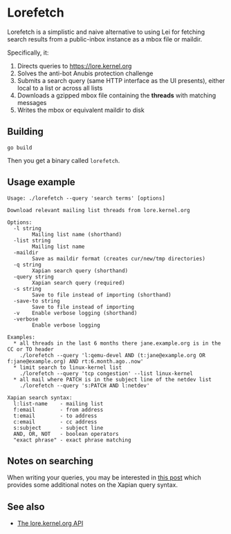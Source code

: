 # Lorefetch

Lorefetch is a simplistic and naive alternative to using Lei for fetching search results from a public-inbox
instance as a mbox file or maildir.

Specifically, it:

1. Directs queries to https://lore.kernel.org
2. Solves the anti-bot Anubis protection challenge
3. Submits a search query (same HTTP interface as the UI presents), either local to a list or across all lists
4. Downloads a gzipped mbox file containing the **threads** with matching messages
5. Writes the mbox or equivalent maildir to disk

## Building

```
go build
```

Then you get a binary called `lorefetch`.

## Usage example
```
Usage: ./lorefetch --query 'search terms' [options]

Download relevant mailing list threads from lore.kernel.org

Options:
  -l string
    	Mailing list name (shorthand)
  -list string
    	Mailing list name
  -maildir
    	Save as maildir format (creates cur/new/tmp directories)
  -q string
    	Xapian search query (shorthand)
  -query string
    	Xapian search query (required)
  -s string
    	Save to file instead of importing (shorthand)
  -save-to string
    	Save to file instead of importing
  -v	Enable verbose logging (shorthand)
  -verbose
    	Enable verbose logging

Examples:
  * all threads in the last 6 months there jane.example.org is in the CC or TO header
    ./lorefetch --query 'l:qemu-devel AND (t:jane@example.org OR f:jane@example.org) AND rt:6.month.ago..now'
  * limit search to linux-kernel list
    ./lorefetch --query 'tcp congestion' --list linux-kernel
  * all mail where PATCH is in the subject line of the netdev list
    ./lorefetch --query 's:PATCH AND l:netdev'

Xapian search syntax:
  l:list-name    - mailing list
  f:email        - from address
  t:email        - to address
  c:email        - cc address
  s:subject      - subject line
  AND, OR, NOT   - boolean operators
  "exact phrase" - exact phrase matching
```

## Notes on searching

When writing your queries, you may be interested in [this post](https://lore.kernel.org/amd-gfx/_/text/help/)
which provides some additional notes on the Xapian query syntax.

## See also

* [The lore.kernel.org API](https://blog.kworkflow.org/the-lore.kernel.org-api/)
